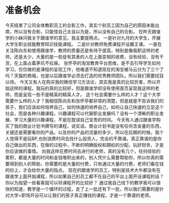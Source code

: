 # 准备机会

今天结束了公司全体教职员工的合影工作，其实个别员工因为自己的原因未能出席，所以没有合影，只能怪自己太自以为是，所以没有自己的合影。
在昨天跟谁学的小妹问我关于跟谁学的意见，我主要提两点。
一是针对九月的大学生，开展大学生职业技能教育知识技能课程。
二是针对教师免费课程开设霸王课。
一直在关注陈向东和使用跟谁学，教师的质量还是有待于提高，特别是像我职这样的老师，还是太少，大量的是一些徒有其表的人在上面变相的收费，没有经验，没有干货，在上面占着茅坑不拉屎。
张怀亭的淘宝教育平台思维，是不去引导学生如何学习，仅仅做的是课程的呈现工作，他难道不知道现在的淘宝被马云分为了三个了吗？天猫的商城，也是以后跟谁学必须去打造的优秀教师团队。所以我们需要拭目以待。
今天又有人在购买我的微信学习方法论，其实我是真的比较厉害，所以开始这样的课程，我玩的真的比较好，但是跟谁学却没有使用首页呈现我这样的老师，而是呈现一些不是精英的精英人才。
这个社会需要什么样的人才？这个大学需要什么样的人才？我相信陈向东和张怀亭都非常的清楚，但是就是不告诉我们的孩子，我们应该如何培养自己，如何快速的培养自己，如何让自己快速的立足这个社会，而是各种兴趣课程，兴趣课程可以代替职业发展吗？没有一个清晰的职业发展，学习大量的兴趣课程，不是在耽误自己宝贵的时间。
今天有人通过跟谁学购买了我的商业计划书撰写的课程，说实话，商业计划书是没有任何含金量的东西，关键还是需要看你的产品，以及你的产品的流量的多少，所以在后期的时候，我个人觉得不是玩BP,也别浪费时间去找什么投资人，完全的不靠谱。真正靠谱的是你自己做出的东西，在做的过程中，不断的明确股权和期权的分配，玩好财务，才是你应该做的事情。
向我这样花费时间去进行的老师，真的没有几个，任何经验的累积，都是大量的时间和金钱堆积出来的，别人凭什么需要帮助你，所以你真的需要得到别人的帮助，你需要的是大量的付费，只有通过大量的付费，老师们看在钱的份上，才会给你大量的指点。
现在的跟谁学的员工，特别是技术大牛都没有在跟谁学上面开始课程，所以如果自己的员工都不在自己的平台上面开设课程的话？你以为指望一些看客就可以将课程开的比较好？
通过我自己线下的教学我可以很快的知道，教学是一个循环的过程，走了上一批还有下一批，所以我们需要的是针对大学+职场开设可以让我们的孩子真正赚钱的课程，才是一个靠谱的老师。
